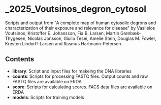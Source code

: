 # _2025_Voutsinos_degron_cytosol
Scripts and output from "A complete map of human cytosolic degrons and characterization of their exposure and relevance for disease"
by Vasileios Voutsinos, Kristoffer E. Johansson, Fia B. Larsen, Martin Grønbæk-Thygesen, Nicolas Jonsson, Giulio Tesei, Amelie Stein, Douglas M. Fowler, Kresten Lindorff-Larsen and Rasmus Hartmann-Petersen.

Contents
--------
- **library**: Script and input files for makeing the DNA libraries
- **counts**: Scripts for processing FASTQ files. Output counts and raw FASTQ files are available on ERDA
- **score**: Scripts for calculating scores. FACS data files are available on ERDA
- **models**: Scripts for training models

